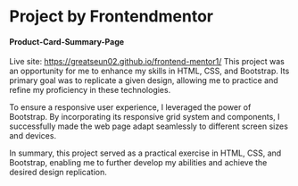 # Project by Frontendmentor
#### Product-Card-Summary-Page
Live site: https://greatseun02.github.io/frontend-mentor1/
This project was an opportunity for me to enhance my skills in HTML, CSS, and Bootstrap. Its primary goal was to replicate a given design, allowing me to practice and refine my proficiency in these technologies.

To ensure a responsive user experience, I leveraged the power of Bootstrap. By incorporating its responsive grid system and components, I successfully made the web page adapt seamlessly to different screen sizes and devices.

In summary, this project served as a practical exercise in HTML, CSS, and Bootstrap, enabling me to further develop my abilities and achieve the desired design replication.
